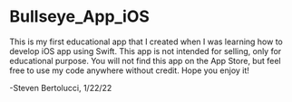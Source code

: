 # Bullseye_App_iOS

This is my first educational app that I created when I was learning how to develop iOS app using Swift. This app is not intended for selling, only for educational purpose. You will not find this app on the App Store, but feel free to use my code anywhere without credit. Hope you enjoy it!

-Steven Bertolucci, 1/22/22
